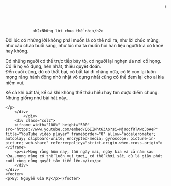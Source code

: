 
<html>
<head>
<meta charset="utf-8">
<title>Untitled Document</title>
<link href="style.css" rel="stylesheet" type="text/css">
</head>

<body>
	<header>
		<nav class="menu">
  <h1> <marquee behavior="" direction="">Chúc mừng sinh nhật mẹ! Câu này, hi vọng năm sau, năm kia và thật nhiều năm sau đó cũng có thể nói tiếp.</marquee>
    </h1>
		</nav>
	</header>
	<div class="cont">
	<div class="col1">
		<div class="search-bar">
			</div>
	
				<h2>Những lời chưa thể nói</h2>
<div class="post">
	<p>Đôi lúc có những lời không phải muốn là có thể nói ra, như lời chúc mừng, như câu chào buổi sáng, như lúc mà ta muốn hỏi han liệu người kia có khoẻ hay không.
	<br>

Có những người có thể trực tiếp bày tỏ, có người lại nghẹn ứa nơi cổ họng. 
<br>
Có lẽ họ vô dụng, hèn nhát, thiếu quyết đoán. 
<br>
Đến cuối cùng, dù có thất bại, có bất tài đi chăng nữa, có lẽ con lại luôn mong rằng hành động nhỏ nhặt vô dụng nhất cũng có thể đem lại cho ai kia niềm vui.</p>
		</div>
		<div class="post">
	<p>
Kể cả khi bất tài, kể cả khi không thể thấu hiểu hay tìm được điểm chung.
<br>
Nhưng giống như bài hát này…
<br>

	</p>
		</div>
			</div>
		<div class="col2">
		<iframe width="100%" height="500" src="https://www.youtube.com/embed/Q6IINht63Ao?si=MjUocfRTAwcJoAeP" title="YouTube video player" frameborder="0" allow="accelerometer; autoplay; clipboard-write; encrypted-media; gyroscope; picture-in-picture; web-share" referrerpolicy="strict-origin-when-cross-origin"></iframe>
		<p><i>Mong rằng hôm nay, lẫn ngày mai, ngày kia và cả năm sau nữa….mong rằng có thể luôn vui tươi, có thể khởi sắc, dù là giây phút cuối cùng cũng quyết tâm tiến lên.</i></p>
		</div>
	</div>
	<footer>
	<p>By: Nguyễn Gia Kỳ</p></footer>
</body>
</html>
